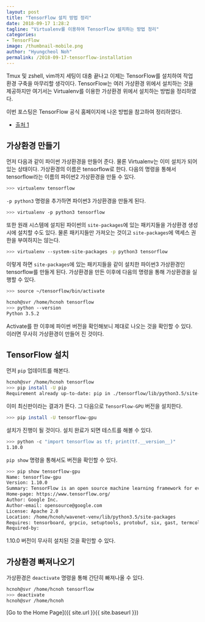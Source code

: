```yaml
---
layout: post
title: "TensorFlow 설치 방법 정리"
date: 2018-09-17 1:28:2
tagline: "Virtualenv를 이용하여 TensorFlow 설치하는 방법 정리"
categories:
- TensorFlow
image: /thumbnail-mobile.png
author: "Hyungcheol Noh"
permalink: /2018-09-17-tensorflow-installation
---
```


Tmux 및 zshell, vim까지 세팅이 대충 끝나고 이제는 TensorFlow를 설치하여 작업 환경 구축을 마무리할 생각이다. TensorFlow는 여러 가상환경 위에서 설치하는 것을 제공하지만 여기서는 Virtualenv를 이용한 가상환경 위에서 설치하는 방법을 정리하였다.

이번 포스팅은 TensorFlow 공식 홈페이지에 나온 방법을 참고하여 정리하였다.
- [출처 1](https://www.tensorflow.org/install/install_linux#InstallingVirtualenv)

## 가상환경 만들기
먼저 다음과 같이 파이썬 가상환경을 만들어 준다. 물론 Virtualenv는 이미 설치가 되어있는 상태이다. 가상환경의 이름은 tensorflow로 한다. 다음의 명령을 통해서 tensorflow라는 이름의 파이썬2 가상환경을 만들 수 있다.

```bash
>>> virtualenv tensorflow
```

`-p python3` 명령을 추가하면 파이썬3 가상환경을 만들게 된다.

```bash
>>> virtualenv -p python3 tensorflow
```

또한 원래 시스템에 설치된 파이썬의 `site-packages`에 있는 패키지들을 가상환경 생성 시에 설치할 수도 있다. 물론 패키지들만 가져오는 것이고 `site-packages`에 액세스 권한을 부여하지는 않는다.

```bash
>>> virtualenv --system-site-packages -p python3 tensorflow
```

이렇게 하면 `site-packages`에 있는 패키지들을 같이 설치한 파이썬3 가상환경인 tensorflow를 만들게 된다. 가상환경을 만든 이후에 다음의 명령을 통해 가상환경을 실행할 수 있다.

```bash
>>> source ~/tensorflow/bin/activate

hcnoh@svr /home/hcnoh tensorflow
>>> python --version
Python 3.5.2
```

Activate를 한 이후에 파이썬 버전을 확인해보니 제대로 나오는 것을 확인할 수 있다. 이러면 무사히 가상환경이 만들어 진 것이다.

## TensorFlow 설치
먼저 `pip` 업데이트를 해본다.

```bash
hcnoh@svr /home/hcnoh tensorflow
>>> pip install -U pip
Requirement already up-to-date: pip in ./tensorflow/lib/python3.5/site-packages (18.0)
```

이미 최신판이라는 결과가 뜬다. 그 다음으로 `TensorFlow-GPU` 버전을 설치한다.

```bash
>>> pip install -U tensorflow-gpu
```

설치가 진행이 될 것이다. 설치 완료가 되면 테스트를 해볼 수 있다.

```bash
>>> python -c "import tensorflow as tf; print(tf.__version__)"
1.10.0
```

`pip show` 명령을 통해서도 버전을 확인할 수 있다.

```bash
>>> pip show tensorflow-gpu
Name: tensorflow-gpu
Version: 1.10.0
Summary: TensorFlow is an open source machine learning framework for everyone.
Home-page: https://www.tensorflow.org/
Author: Google Inc.
Author-email: opensource@google.com
License: Apache 2.0
Location: /home/hcnoh/wavenet-venv/lib/python3.5/site-packages
Requires: tensorboard, grpcio, setuptools, protobuf, six, gast, termcolor, wheel, numpy, absl-py, astor
Required-by:
```

1.10.0 버전이 무사히 설치된 것을 확인할 수 있다.

## 가상환경 빠져나오기
가상환경은 `deactivate` 명령을 통해 간단히 빠져나올 수 있다.

```bash
hcnoh@svr /home/hcnoh tensorflow
>>> deactivate
hcnoh@svr /home/hcnoh
```

[Go to the Home Page]({{ site.url }}{{ site.baseurl }})
